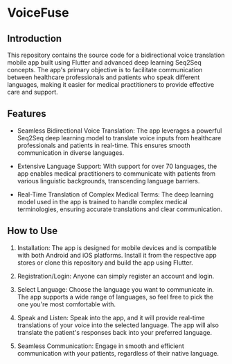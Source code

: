 # VoiceFuse

## **Introduction**
This repository contains the source code for a bidirectional voice translation mobile app built using Flutter and advanced deep learning Seq2Seq concepts. The app's primary objective is to facilitate communication between healthcare professionals and patients who speak different languages, making it easier for medical practitioners to provide effective care and support.

## **Features**
+ Seamless Bidirectional Voice Translation: The app leverages a powerful Seq2Seq deep learning model to translate voice inputs from healthcare professionals and patients in real-time. This ensures smooth communication in diverse languages.

+ Extensive Language Support: With support for over 70 languages, the app enables medical practitioners to communicate with patients from various linguistic backgrounds, transcending language barriers.

+ Real-Time Translation of Complex Medical Terms: The deep learning model used in the app is trained to handle complex medical terminologies, ensuring accurate translations and clear communication.

## **How to Use**
1. Installation: The app is designed for mobile devices and is compatible with both Android and iOS platforms. Install it from the respective app stores or clone this repository and build the app using Flutter.

1. Registration/Login: Anyone can simply register an account and login.

1. Select Language: Choose the language you want to communicate in. The app supports a wide range of languages, so feel free to pick the one you're most comfortable with.

1. Speak and Listen: Speak into the app, and it will provide real-time translations of your voice into the selected language. The app will also translate the patient's responses back into your preferred language.

1. Seamless Communication: Engage in smooth and efficient communication with your patients, regardless of their native language.
